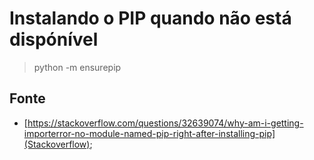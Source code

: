 # Instalando o PIP quando não está dispónível

  > python -m ensurepip


## Fonte

- [https://stackoverflow.com/questions/32639074/why-am-i-getting-importerror-no-module-named-pip-right-after-installing-pip](Stackoverflow);
